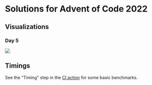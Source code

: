 # Solutions for Advent of Code 2022

## Visualizations

### Day 5

<img src="https://user-images.githubusercontent.com/1885701/205711153-85ff0148-9fdc-444c-933d-a13020fccd38.png">

## Timings

See the "Timing" step in the [CI action](https://github.com/dimo414/advent-2022/actions)
for some basic benchmarks.
